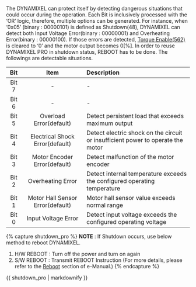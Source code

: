 The DYNAMIXEL can protect itself by detecting dangerous situations that could occur during the operation. Each Bit is inclusively processed with the ‘OR’ logic, therefore, multiple options can be generated. For instance, when ‘0x05’ (binary : 00000101) is defined as Shutdown(48), DYNAMIXEL can detect both Input Voltage Error(binary : 00000001) and Overheating Error(binary : 00000100). If those errors are detected, [Torque Enable(562)] is cleared to ‘0’ and the motor output becomes 0[%]. In order to reuse DYNAMIXEL PRO in shutdown status, REBOOT has to be done. The followings are detectable situations.

|  Bit  |               Item               | Description                                                                     |
|:-----:|:--------------------------------:|:--------------------------------------------------------------------------------|
| Bit 7 |                -                 | -                                                                               |
| Bit 6 |                -                 | -                                                                               |
| Bit 5 |     Overload Error(default)      | Detect persistent load that exceeds maximum output                              |
| Bit 4 | Electrical Shock Error(default)  | Detect electric shock on the circuit or insufficient power to operate the motor |
| Bit 3 |   Motor Encoder Error(default)   | Detect malfunction of the motor encoder                                         |
| Bit 2 |        Overheating Error         | Detect internal temperature exceeds the configured operating temperature        |
| Bit 1 | Motor Hall Sensor Error(default) | Motor hall sensor value exceeds normal range                                    |
| Bit 0 |       Input Voltage Error        | Detect input voltage exceeds the configured operating voltage                   |

{% capture shutdown_pro %}
**NOTE** : If Shutdown occurs, use below method to reboot DYNAMIXEL.
1. H/W REBOOT : Turn off the power and turn on again
2. S/W REBOOT : Transmit REBOOT Instruction (For more details, please refer to the [Reboot](/docs/en/dxl/protocol2/#reboot) section of e-Manual.)
{% endcapture %}

<div class="notice">{{ shutdown_pro | markdownify }}</div>

[Torque Enable(562)]: #torque-enable562
